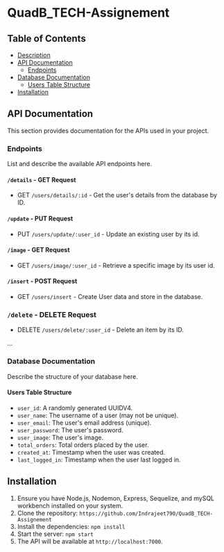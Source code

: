 # QuadB_TECH-Assignement


## Table of Contents

- [Description](#description)
- [API Documentation](#api-documentation)
  - [Endpoints](#endpoints)
- [Database Documentation](#database-documentation)
  - [Users Table Structure](#users-table-structure)
- [Installation](#installation)


## API Documentation

This section provides documentation for the APIs used in your project.

### Endpoints

List and describe the available API endpoints here.

#### `/details` - GET Request
- GET `/users/details/:id` - Get the user's details from the database by ID.
#### `/update` - PUT Request
- PUT `/users/update/:user_id` - Update an existing user by its id.

#### `/image` - GET Request
- GET `/users/image/:user_id` - Retrieve a specific image by its user id.
#### `/insert` - POST Request
- GET `/users/insert` - Create User data and store in the database.

### `/delete` - DELETE Request
- DELETE `/users/delete/:user_id` - Delete an item by its ID.
  
...

### Database Documentation

Describe the structure of your database here.

#### Users Table Structure

- `user_id`: A randomly generated UUIDV4.
- `user_name`: The username of a user (may not be unique).
- `user_email`: The user's email address (unique).
- `user_password`: The user's password.
- `user_image`: The user's image.
- `total_orders`: Total orders placed by the user.
- `created_at`: Timestamp when the user was created.
- `last_logged_in`: Timestamp when the user last logged in.



## Installation
1. Ensure you have Node.js, Nodemon, Express, Sequelize, and mySQL workbench installed on your system.
2. Clone the repository: `https://github.com/Indrajeet790/QuadB_TECH-Assignement`
3. Install the dependencies: `npm install`
4. Start the server: `npm start`
5. The API will be available at `http://localhost:7000`.


